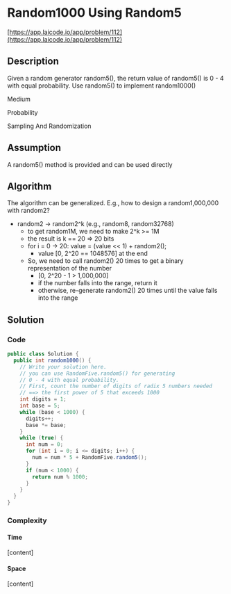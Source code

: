 <!----- Conversion time: 0.646 seconds.


Using this Markdown file:

1. Cut and paste this output into your source file.
2. See the notes and action items below regarding this conversion run.
3. Check the rendered output (headings, lists, code blocks, tables) for proper
   formatting and use a linkchecker before you publish this page.

Conversion notes:

* Docs to Markdown version 1.0β14
* Mon Jan 21 2019 17:57:30 GMT-0800 (PST)
* Source doc: https://docs.google.com/open?id=1vuvUfULBNFZ3O0ON8f14cYzwyOu3E_iuKVS5U4ba67g
----->



# Random1000 Using Random5

[https://app.laicode.io/app/problem/112](https://app.laicode.io/app/problem/112)


## Description

Given a random generator random5(), the return value of random5() is 0 - 4 with equal probability. Use random5() to implement random1000()

Medium

Probability

Sampling And Randomization


## Assumption

A random5() method is provided and can be used directly


## Algorithm

The algorithm can be generalized. E.g., how to design a random1,000,000 with random2?



*   random2 → random2^k (e.g., random8, random32768)
    *   to get random1M, we need to make 2^k >= 1M
    *   the result is k == 20 ⇒ 20 bits
    *   for i = 0 → 20: value = (value << 1) + random2();
        *   value \[0, 2^20 == 1048576] at the end
    *   So, we need to call random2() 20 times to get a binary representation of the number
        *   \[0, 2^20 - 1 > 1,000,000]
        *   if the number falls into the range, return it
        *   otherwise, re-generate random2() 20 times until the value falls into the range


## Solution


### Code


```java
public class Solution {
  public int random1000() {
    // Write your solution here.
    // you can use RandomFive.random5() for generating
    // 0 - 4 with equal probability.
    // First, count the number of digits of radix 5 numbers needed
    // ==> the first power of 5 that exceeds 1000
    int digits = 1;
    int base = 5;
    while (base < 1000) {
      digits++;
      base *= base;
    }
    while (true) {
      int num = 0;
      for (int i = 0; i <= digits; i++) {
        num = num * 5 + RandomFive.random5();
      }
      if (num < 1000) {
        return num % 1000;
      }
    }
  }
}
```



### Complexity


#### Time

\[content]


#### Space

\[content]


<!-- Docs to Markdown version 1.0β14 -->

